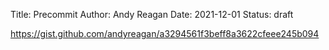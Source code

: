 Title: Precommit
Author: Andy Reagan
Date: 2021-12-01
Status: draft

https://gist.github.com/andyreagan/a3294561f3beff8a3622cfeee245b094